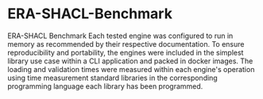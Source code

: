 # ERA-SHACL-Benchmark
ERA-SHACL Benchmark
Each tested engine was configured to run in memory as recommended by their respective documentation. To ensure reproducibility and portability, the engines were included in the simplest library use case within a CLI application and packed in docker images. The loading and validation times were measured within each engine's operation using time measurement standard libraries in the corresponding programming language each library has been programmed.